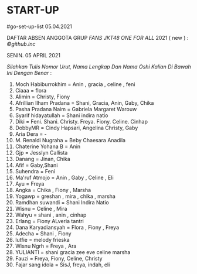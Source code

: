 # START-UP
#go-set-up-list 05.04.2021

DAFTAR ABSEN ANGGOTA GRUP *FANS JKT48 ONE FOR ALL* 2021 ( new ) : *_©github.inc_*

SENIN. 05 APRIL 2021

_Silahkan Tulis Nomor Urut, Nama Lengkap Dan Nama Oshi Kalian Di Bawah Ini Dengan Benar_ : 

01. Moch Habiburrokhim = Anin , gracia , celine , feni
02. Ciaaa = flora
03. Alimin = Christy, Fiony 
04. Afrillian Ilham Pradana = Shani, Gracia, Anin, Gaby, Chika
05. Pasha Pradana Naim = Gabriela Margaret Warouw
06. Syarif hidayatullah = Shani indira natio
07. Diki = Feni. Shani. Christy. Freya. Fiony. Celine. Cinhap
08. DobbyMR = Cindy Hapsari, Angelina Christy, Gaby
09. Aria Dera = -
10. M. Renaldi Nugraha = Beby Chaesara Anadila
11. Chaterine Yohana B = Anin
12. Gjp = Jesslyn Callista
13. Danang = Jinan, Chika
14. Afif = Gaby,Shani
15. Suhendra = Feni
16. Ma'ruf Atmojo = Anin , Gaby , Celine , Eli
17. Ayu = Freya
18. Angka = Chika , Fiony , Marsha
19. Yogawp = greshan , mira , chika , marsha
20. Ramdhan suwandi = Shani Indira Natio
21. Wisnu = Celine , Mira
22. Wahyu = shani , anin , cinhap
23. Erlang = Fiony ALveria tantri
24. Dana Karyadiansyah = Flora , Fiony , Freya
25. Adecha = Shani , Fiony
26. lutfie = melody frieska
27. Wisnu Ngrh = Freya , Ara
28. YULIANTI = shani gracia zee eve celine marsha
29. Fauzi = Freya, Fiony, Celine, Christy
30. Fajar sang idola = SisJ, freya, indah, eli
